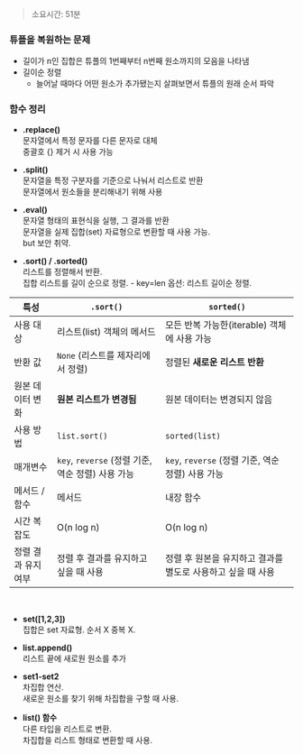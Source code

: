 > 소요시간: 51분

### 튜플을 복원하는 문제

- 길이가 n인 집합은 튜플의 1번째부터 n번째 원소까지의 모음을 나타냄
- 길이순 정렬
  - 늘어날 때마다 어떤 원소가 추가됐는지 살펴보면서 튜플의 원래 순서 파악

### 함수 정리

- **.replace()** <br>
  문자열에서 특정 문자를 다른 문자로 대체 <br> 중괄호 {} 제거 시 사용 가능

- **.split()** <br>
  문자열을 특정 구분자를 기준으로 나눠서 리스트로 반환 <br>
  문자열에서 원소들을 분리해내기 위해 사용

- **.eval()** <br>
  문자열 형태의 표현식을 실행, 그 결과를 반환 <br>
  문자열을 실제 집합(set) 자료형으로 변환할 때 사용 가능. <br>
  but 보안 취약.

- **.sort() / .sorted()** <br>
  리스트를 정렬해서 반환. <br>
  집합 리스트를 길이 순으로 정렬. - key=len 옵션: 리스트 길이순 정렬.

| 특성                | `.sort()`                                         | `sorted()`                                                  |
| ------------------- | ------------------------------------------------- | ----------------------------------------------------------- |
| 사용 대상           | 리스트(list) 객체의 메서드                        | 모든 반복 가능한(iterable) 객체에 사용 가능                 |
| 반환 값             | `None` (리스트를 제자리에서 정렬)                 | 정렬된 **새로운 리스트 반환**                               |
| 원본 데이터 변화    | **원본 리스트가 변경됨**                          | 원본 데이터는 변경되지 않음                                 |
| 사용 방법           | `list.sort()`                                     | `sorted(list)`                                              |
| 매개변수            | `key`, `reverse` (정렬 기준, 역순 정렬) 사용 가능 | `key`, `reverse` (정렬 기준, 역순 정렬) 사용 가능           |
| 메서드 / 함수       | 메서드                                            | 내장 함수                                                   |
| 시간 복잡도         | O(n log n)                                        | O(n log n)                                                  |
| 정렬 결과 유지 여부 | 정렬 후 결과를 유지하고 싶을 때 사용              | 정렬 후 원본을 유지하고 결과를 별도로 사용하고 싶을 때 사용 |

<br>

- **set([1,2,3])** <br>
  집합은 set 자료형. 순서 X 중복 X.

- **list.append()** <br>
  리스트 끝에 새로원 원소를 추가

- **set1-set2** <br>
  차집합 연산. <br>
  새로운 원소를 찾기 위해 차집합을 구할 때 사용.

- **list() 함수** <br>
  다른 타입을 리스트로 변환. <br>
  차집합을 리스트 형태로 변환할 때 사용.
